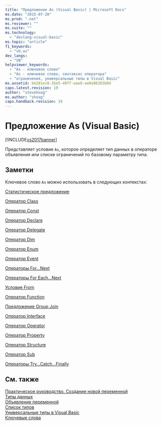 ```yaml
---
title: "Предложение As (Visual Basic) | Microsoft Docs"
ms.date: "2015-07-20"
ms.prod: ".net"
ms.reviewer: ""
ms.suite: ""
ms.technology: 
  - "devlang-visual-basic"
ms.topic: "article"
f1_keywords: 
  - "vb.as"
dev_langs: 
  - "VB"
helpviewer_keywords: 
  - "As - ключевое слово"
  - "As - ключевое слово, синтаксис оператора"
  - "ограничения, универсальные типы в Visual Basic"
ms.assetid: b4281ec8-2be5-49f7-aae8-ae0a96265b0d
caps.latest.revision: 19
author: "stevehoag"
ms.author: "shoag"
caps.handback.revision: 19
---
```

# Предложение As (Visual Basic)
[!INCLUDE[vs2017banner](../../../visual-basic/includes/vs2017banner.md)]

Представляет условие `As`, которое определяет тип данных в операторе объявления или списке ограничений по базовому параметру типа.  
  
## Заметки  
 Ключевое слово `As` можно использовать в следующих контекстах:  
  
 [Статистическое предложение](../../../visual-basic/language-reference/queries/aggregate-clause.md)  
  
 [Оператор Class](../../../visual-basic/language-reference/statements/class-statement.md)  
  
 [Оператор Const](../../../visual-basic/language-reference/statements/const-statement.md)  
  
 [Оператор Declare](../../../visual-basic/language-reference/statements/declare-statement.md)  
  
 [Оператор Delegate](../../../visual-basic/language-reference/statements/delegate-statement.md)  
  
 [Оператор Dim](../../../visual-basic/language-reference/statements/dim-statement.md)  
  
 [Оператор Enum](../../../visual-basic/language-reference/statements/enum-statement.md)  
  
 [Оператор Event](../../../visual-basic/language-reference/statements/event-statement.md)  
  
 [Операторы For...Next](../../../visual-basic/language-reference/statements/for-next-statement.md)  
  
 [Операторы For Each...Next](../../../visual-basic/language-reference/statements/for-each-next-statement.md)  
  
 [Условие From](../../../visual-basic/language-reference/queries/from-clause.md)  
  
 [Оператор Function](../../../visual-basic/language-reference/statements/function-statement.md)  
  
 [Предложение Group Join](../../../visual-basic/language-reference/queries/group-join-clause.md)  
  
 [Оператор Interface](../../../visual-basic/language-reference/statements/interface-statement.md)  
  
 [Оператор Operator](../../../visual-basic/language-reference/statements/operator-statement.md)  
  
 [Оператор Property](../../../visual-basic/language-reference/statements/property-statement.md)  
  
 [Оператор Structure](../../../visual-basic/language-reference/statements/structure-statement.md)  
  
 [Оператор Sub](../../../visual-basic/language-reference/statements/sub-statement.md)  
  
 [Операторы Try...Catch...Finally](../../../visual-basic/language-reference/statements/try-catch-finally-statement.md)  
  
## См. также  
 [Практическое руководство. Создание новой переменной](../../../visual-basic/programming-guide/language-features/variables/how-to-create-a-new-variable.md)   
 [Типы данных](../../../visual-basic/programming-guide/language-features/data-types/index.md)   
 [Объявление переменной](../../../visual-basic/programming-guide/language-features/variables/variable-declaration.md)   
 [Список типов](../../../visual-basic/language-reference/statements/type-list.md)   
 [Универсальные типы в Visual Basic](../../../visual-basic/programming-guide/language-features/data-types/generic-types.md)   
 [Ключевые слова](../../../visual-basic/language-reference/keywords/index.md)